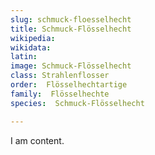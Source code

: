 ```yaml
---
slug: schmuck-floesselhecht
title: Schmuck-Flösselhecht
wikipedia: 
wikidata: 
latin:
image: Schmuck-Flösselhecht
class: Strahlenflosser
order:  Flösselhechtartige
family:  Flösselhechte
species:  Schmuck-Flösselhecht

---
```


I am content.
